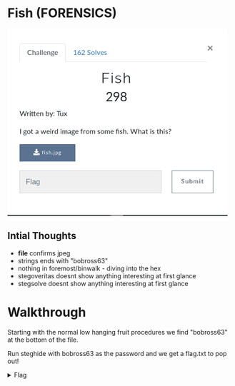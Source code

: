 # Fish (FORENSICS)

![Title](images/title.png)

## Intial Thoughts

* __file__ confirms jpeg
* strings ends with "bobross63"
* nothing in foremost/binwalk - diving into the hex
* stegoveritas doesnt show anything interesting at first glance
* stegsolve doesnt show anything interesting at first glance

# Walkthrough

Starting with the normal low hanging fruit procedures we find "bobross63" at the bottom of the file.

Run steghide with bobross63 as the password and we get a flag.txt to pop out!

<details>
	<summary>Flag</summary>

![Flag](images/flag.png)
</details>